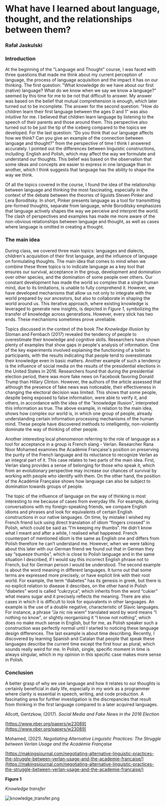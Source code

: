 # What have I learned about language, thought, and the relationships between them?

### Rafał Jaskulski

### Introduction

At the beginning of the "Language and Thought" course, I was faced with three questions that made me think about my
current perception of language, the process of language acquisition and the impact it has on our thinking. The first
question: "What knowledge do we have about our first (native) language? What do we know when we say we know a language?"
seemed by this time for me to be not that difficult to answer. My answer was based on the belief that mutual
comprehension is enough, which later turned out to be incomplete. The answer for the second question: "How do children
learn their first language between the ages 0 and 1" was also intuitive for me. I believed that children learn language
by listening to the speech of their parents and those around them. This perspective also turned out to be just the tip
of the iceberg compared to the topics we developed. For the last question: “Do you think that our language affects how
we think? Can you give an example of the connection between language and thought?” from the perspective of time I think
I answered accurately. I pointed out the differences between linguistic constructions, including: English and Polish,
which may affect the way we formulate and understand our thoughts. This belief was based on the observation that some
ideas and concepts are easier to express in one language than in another, which I think suggests that language has the
ability to shape the way we think.

Of all the topics covered in the course, I found the idea of the relationship between language and thinking the most
fascinating, especially in the context of the debate between the theories of liguists Steven Pinker and Lera Boroditsky.
In short, Pinker presents language as a tool for transmitting pre-formed thoughts, separate from language, while
Boroditsky emphasizes that language actively shapes the way we perceive and interpret the world. The clash of
perspectives and examples has made me more aware of the non-obvious relationships between language and thought, as well
as cases where language is omitted in creating a thought.

### The main idea

During class, we covered three main topics: languages and dialects, children's acquisition of their first language, and
the influence of language on formulating thoughts. The main idea that comes to mind when we combine these three topics
is to indicate language as a key tool that ensures our survival, acceptance in the group, development and domination
over other species, and the domination of some people over others. Our constant development has made the world so
complex that a single human mind, due to its limitations, is unable to fully comprehend it. However, we have developed
mechanisms that allow us not only to integrate with the world prepared by our ancestors, but also to collaborate in
shaping the world around us. This iterative approach, where existing knowledge is leveraged to generate new insights, is
depicted in *Figure 1*, symbolizing the transfer of knowledge across generations. However, every stick has two ends.
These mechanisms sometimes prove unreliable.

Topics discussed in the context of the book *The Knowledge Illusion* by Sloman and Fernbach (2017) revealed the tendency
of people to overestimate their knowledge and cognitive skills. Researchers have shown plenty of examples that show gaps
in people's analysis of information. One of the key experiments involved explaining the functioning of a toilet to
participants, with the results indicating that people tend to overestimate their knowledge even in basic matters.
Another example of such a tendency is the influence of social media on the results of the presidential elections in the
United States in 2016. Researchers found that during the presidential election period, there was more fake news on
Facebook favoring Donald Trump than Hillary Clinton. However, the authors of the article assessed that although the
presence of fake news was noticeable, their effectiveness in changing the electoral decision was limited. This shows
that some people, despite being exposed to false information, were able to verify it, and others, in accordance with the
idea of the "knowledge illusion", interpreted this information as true. The above example, in relation to the main idea,
shows how complex our world is, in which one group of people, already understanding certain information processing
mechanisms of the human mind. These people have discovered methods to intelligently, non-violently dominate the way of
thinking of other people.

Another interesting local phenomenon referring to the role of language as a tool for acceptance in a group is French
slang - Verlan. Researcher Rana Noor Mohamed examines the Académie Française's position on preserving the purity of the
French language and its reluctance to recognize Verlan as an integral part of it. This case relates to two parts of the
main idea. First, Verlan slang provides a sense of belonging for those who speak it, which from an evolutionary
perspective may increase our chances of survival by working with people who identify with them. On the other hand, the
position of the Académie Française shows how language can also be subject to domination towards groups of people.

The topic of the influence of language on the way of thinking is most interesting to me because of cases from everyday
life. For example, during conversations with my foreign-speaking friends, we compare English idioms and phrases and look
for equivalents of certain English constructions in our native languages. On time, by mistake I wished my French friend
luck using direct translation of idiom “fingers crossed” in Polish, which could be said as “I’m keeping my thumbs”. He
didn’t know what I meant and after a while, I realised what happened. French counterpart of mentioned idiom is the same
as English one and differs from Polish therefore he can’t understand me. However, when we were talking about this later
with our German friend we found out that in German they say “squeeze thumbs”, which is close to Polish language and in
the same situation I described, if I would say this incorrect English phrase not to French, but for German person I
would be understood. The second example is about the word meaning in different languages. It turns out that some terms
are expressed more precisely, or have explicit link with their root world. For example, the term “diabetes” has its
genesis in greek, but there is no explicit relation to disease it describes, on the other hand in Polish “diabetes” word
is called “cukrzyca”, which inherits from the word “cukier” what means sugar and it precisely reflects the meaning.
There are also cases in which it is difficult to look for equivalents in other languages. An example is the use of a
double negative, characteristic of Slavic languages. For instance, a phrase “Ja nic nie wiem” translated word by word
means “I nothing no know”, or slightly reorganising it “I know not nothing”, which does no make much sense in English,
but for me, as Polish speaker such a construction was perfectly normal until I started to noticing these language design
differences. The last example is about time describing. Recently, I discovered by learning Spanish and Catalan that
people that speak these languages describe the current time except the first hour as plural, which sounds really weird
for me. In Polish, single, specific moment in time is always singular, which in my opinion in this specific case makes
more sense in Polish.

### Conclusion

A better grasp of why we use language and how it relates to our thoughts is certainly beneficial in daily life,
especially in my work as a programmer where clarity is essential in speech, writing, and code production. A fascinating
area for further investigation is the discrepancies that result from thinking in the first language compared to a later
acquired languages.

Allcott, Gentzkow, (2017). *Social Media and Fake News in the 2016 Election*

[https://www.nber.org/papers/w23089](https://www.nber.org/papers/w23089)

Mohamed, (2021). *Negotiating Alternative Linguistic Practices: The Struggle between Verlan Usage and the Académie
Française*

[https://makingsjournal.com/negotiating-alternative-linguistic-practices-the-struggle-between-verlan-usage-and-the-academie-francaise/](https://makingsjournal.com/negotiating-alternative-linguistic-practices-the-struggle-between-verlan-usage-and-the-academie-francaise/)

**Figure 1**

*Knowledge transfer*

![knowledge_transfer.png](What%20have%20I%20learned%20about%20language,%20thoughts,%20and%20%20acb743ba2c6e4f0287c7255bb9d36722/knowledge_transfer.png)
